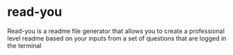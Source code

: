 # read-you
Read-you is a readme file generator that allows you to create a professional level readme based on your inputs from a set of questions that are logged in the terminal
